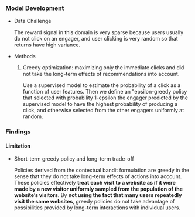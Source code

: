 





### Model Development

- Data Challenge

    The reward signal in this domain is very sparse because users usually do not click on an engager, and user clicking is very random so that returns have high variance.

- Methods

    1. Greedy optimization: maximizing only the immediate clicks and did not take the long-term effects of recommendations into account.

        Use a supervised model to estimate the probability of a click as a function of user features. Then we define an "epsilon-greedy policy that selected with probability 1-epsilon the engager predicted by the supervised model to have the highest probability of producing a click, and otherwise selected from the other engagers uniformly at random.



### Findings

#### Limitation

- Short-term greedy policy and long-term trade-off

    Policies derived from the contextual bandit formulation are greedy in the sense that they do not take long-term effects of actions into account. These policies effectively **treat each visit to a website as if it were made by a new visitor uniformly sampled from the population of the website’s visitors**. By **not using the fact that many users repeatedly visit the same websites**, greedy policies do not take advantage of possibilities provided by long-term interactions with individual users.